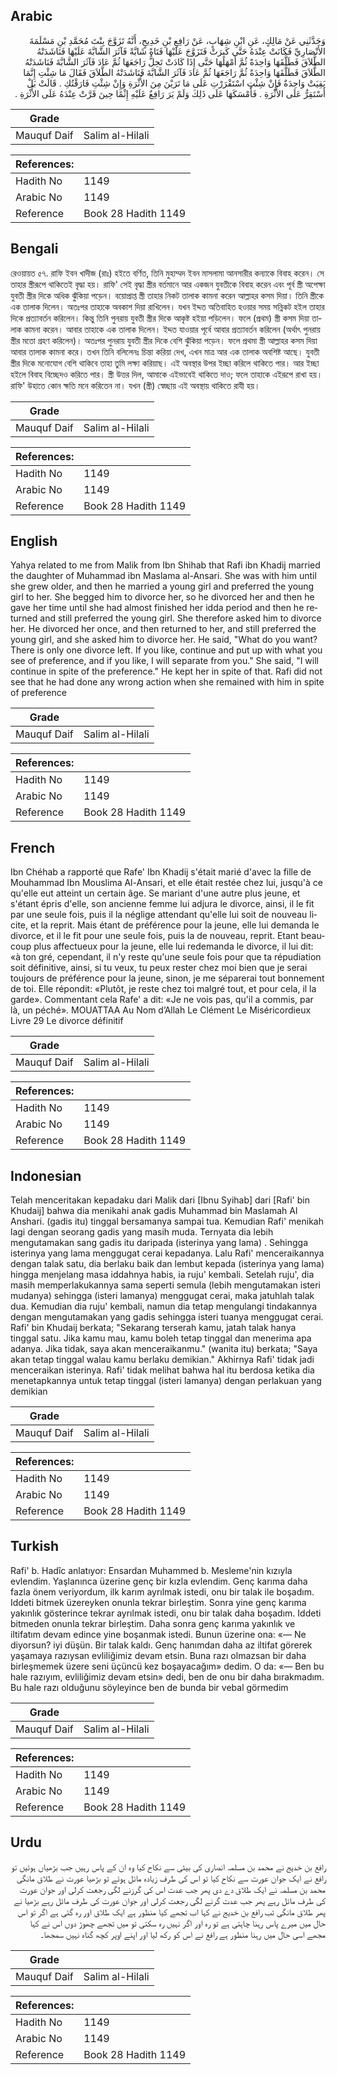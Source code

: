 ## Arabic


<div dir="rtl" lang="ar" style={{fontSize:'larger',backgroundColor:'#f8f9fa',padding:20}}>
وَحَدَّثَنِي عَنْ مَالِكٍ، عَنِ ابْنِ شِهَابٍ، عَنْ رَافِعِ بْنِ خَدِيجٍ، أَنَّهُ تَزَوَّجَ بِنْتَ مُحَمَّدِ بْنِ مَسْلَمَةَ الأَنْصَارِيِّ فَكَانَتْ عِنْدَهُ حَتَّى كَبِرَتْ فَتَزَوَّجَ عَلَيْهَا فَتَاةً شَابَّةً فَآثَرَ الشَّابَّةَ عَلَيْهَا فَنَاشَدَتْهُ الطَّلاَقَ فَطَلَّقَهَا وَاحِدَةً ثُمَّ أَمْهَلَهَا حَتَّى إِذَا كَادَتْ تَحِلُّ رَاجَعَهَا ثُمَّ عَادَ فَآثَرَ الشَّابَّةَ فَنَاشَدَتْهُ الطَّلاَقَ فَطَلَّقَهَا وَاحِدَةً ثُمَّ رَاجَعَهَا ثُمَّ عَادَ فَآثَرَ الشَّابَّةَ فَنَاشَدَتْهُ الطَّلاَقَ فَقَالَ مَا شِئْتِ إِنَّمَا بَقِيَتْ وَاحِدَةٌ فَإِنْ شِئْتِ اسْتَقْرَرْتِ عَلَى مَا تَرَيْنَ مِنَ الأُثْرَةِ وَإِنْ شِئْتِ فَارَقْتُكِ ‏.‏ قَالَتْ بَلْ أَسْتَقِرُّ عَلَى الأُثْرَةِ ‏.‏ فَأَمْسَكَهَا عَلَى ذَلِكَ وَلَمْ يَرَ رَافِعٌ عَلَيْهِ إِثْمًا حِينَ قَرَّتْ عِنْدَهُ عَلَى الأُثْرَةِ ‏.‏
</div>
<div style={{backgroundColor:'#f8f9fa',padding:20, marginBottom: 10}}><table> <thead> <tr> <th>Grade</th> <th></th> </tr> </thead> <tbody> <tr><td>Mauquf Daif</td><td>Salim al-Hilali</td></tr></tbody></table><table> <thead> <tr> <th>References:</th> <th></th> </tr> </thead> <tbody><tr><td>Hadith No</td><td>1149</td></tr><tr><td>Arabic No</td><td>1149</td></tr><tr><td>Reference</td><td>Book 28 Hadith 1149</td></tr></tbody></table></div>

## Bengali


<div dir="ltr" lang="bn" style={{fontSize:'larger',backgroundColor:'#f8f9fa',padding:20}}>
রেওয়ায়ত ৫৭. রাফি ইবন খাদীজ (রাঃ) হইতে বর্ণিত, তিনি মুহাম্মদ ইবন মাসলামা আনসারীর কন্যাকে বিবাহ করেন। সে তাহার স্ত্রীরূপে থাকিতেই বৃদ্ধা হয়। রাফি' সেই বৃদ্ধা স্ত্রীর বর্তমানে আর একজন যুবতীকে বিবাহ করেন এবং পূর্ব স্ত্রী অপেক্ষা যুবতী স্ত্রীর দিকে অধিক ঝুঁকিয়া পড়েন। বয়োপ্রাপ্ত স্ত্রী তাহার নিকট তালাক কামনা করেন আল্লাহর কসম দিয়া। তিনি স্ত্রীকে এক তালাক দিলেন। অতঃপর তাহাকে অবকাশ দিয়া রাখিলেন। যখন ইদ্দত অতিবাহিত হওয়ার সময় সন্নিকট হইল তাহার দিকে প্রত্যাবর্তন করিলেন। কিন্তু তিনি পুনরায় যুবতী স্ত্রীর দিকে আকৃষ্ট হইয়া পড়িলেন। ফলে (প্রথম) স্ত্রী কসম দিয়া তালাক কামনা করেন। আবার তাহাকে এক তালাক দিলেন। ইদ্দত যাওয়ার পূর্বে আবার প্রত্যাবর্তন করিলেন (অর্থাৎ পুনরায় স্ত্রীর মতো গ্রহণ করিলেন)। অতঃপর পুনরায় যুবতী স্ত্রীর দিকে বেশি ঝুঁকিয়া পড়েন। ফলে প্রথমা স্ত্রী আল্লাহর কসম দিয়া আবার তালাক কামনা করে। তখন তিনি বলিলেনঃ চিন্তা করিয়া দেখ, এখন মাত্র আর এক তালাক অবশিষ্ট আছে। যুবতী স্ত্রীর দিকে মনোযোগ বেশি থাকিবে তাহা তুমি লক্ষ্য করিয়াছ। এই অবস্থার উপর ইচ্ছা করিলে থাকিতে পার। আর ইচ্ছা হইলে বিবাহ বিচ্ছেদও করিতে পার। স্ত্রী উত্তর দিল, আমাকে এইভাবেই থাকিতে দাও; ফলে তাহাকে এইরূপে রাখা হয়। রাফি' উহাতে কোন ক্ষতি মনে করিতেন না। যখন (স্ত্রী) স্বেচ্ছায় এই অবস্থায় থাকিতে রাযী হয়।
</div>
<div style={{backgroundColor:'#f8f9fa',padding:20, marginBottom: 10}}><table> <thead> <tr> <th>Grade</th> <th></th> </tr> </thead> <tbody> <tr><td>Mauquf Daif</td><td>Salim al-Hilali</td></tr></tbody></table><table> <thead> <tr> <th>References:</th> <th></th> </tr> </thead> <tbody><tr><td>Hadith No</td><td>1149</td></tr><tr><td>Arabic No</td><td>1149</td></tr><tr><td>Reference</td><td>Book 28 Hadith 1149</td></tr></tbody></table></div>

## English


<div dir="ltr" lang="en" style={{fontSize:'larger',backgroundColor:'#f8f9fa',padding:20}}>
Yahya related to me from Malik from Ibn Shihab that Rafi ibn Khadij married the daughter of Muhammad ibn Maslama al-Ansari. She was with him until she grew older, and then he married a young girl and preferred the young girl to her. She begged him to divorce her, so he divorced her and then he gave her time until she had almost finished her idda period and then he returned and still preferred the young girl. She therefore asked him to divorce her. He divorced her once, and then returned to her, and still preferred the young girl, and she asked him to divorce her. He said, "What do you want? There is only one divorce left. If you like, continue and put up with what you see of preference, and if you like, I will separate from you." She said, "I will continue in spite of the preference." He kept her in spite of that. Rafi did not see that he had done any wrong action when she remained with him in spite of preference
</div>
<div style={{backgroundColor:'#f8f9fa',padding:20, marginBottom: 10}}><table> <thead> <tr> <th>Grade</th> <th></th> </tr> </thead> <tbody> <tr><td>Mauquf Daif</td><td>Salim al-Hilali</td></tr></tbody></table><table> <thead> <tr> <th>References:</th> <th></th> </tr> </thead> <tbody><tr><td>Hadith No</td><td>1149</td></tr><tr><td>Arabic No</td><td>1149</td></tr><tr><td>Reference</td><td>Book 28 Hadith 1149</td></tr></tbody></table></div>

## French


<div dir="ltr" lang="fr" style={{fontSize:'larger',backgroundColor:'#f8f9fa',padding:20}}>
Ibn Chéhab a rapporté que Rafe' Ibn Khadij s'était marié d'avec la fille de Mouhammad Ibn Mouslima Al-Ansari, et elle était restée chez lui, jusqu'à ce qu'elle eut atteint un certain âge. Se mariant d'une autre plus jeune, et s'étant épris d'elle, son ancienne femme lui adjura le divorce, ainsi, il le fit par une seule fois, puis il la néglige attendant qu'elle lui soit de nouveau licite, et la reprit. Mais étant de préférence pour la jeune, elle lui demanda le divorce, et il le fit pour une seule fois, puis la de nouveau, reprit. Etant beaucoup plus affectueux pour la jeune, elle lui redemanda le divorce, il lui dit: «à ton gré, cependant, il n'y reste qu'une seule fois pour que ta répudiation soit définitive, ainsi, si tu veux, tu peux rester chez moi bien que je serai toujours de préférence pour la jeune, sinon, je me séparerai tout bonnement de toi. Elle répondit: «Plutôt, je reste chez toi malgré tout, et pour cela, il la garde». Commentant cela Rafe' a dit: «Je ne vois pas, qu'il a commis, par là, un péché». MOUATTAA Au Nom d’Allah Le Clément Le Miséricordieux Livre 29 Le divorce définitif
</div>
<div style={{backgroundColor:'#f8f9fa',padding:20, marginBottom: 10}}><table> <thead> <tr> <th>Grade</th> <th></th> </tr> </thead> <tbody> <tr><td>Mauquf Daif</td><td>Salim al-Hilali</td></tr></tbody></table><table> <thead> <tr> <th>References:</th> <th></th> </tr> </thead> <tbody><tr><td>Hadith No</td><td>1149</td></tr><tr><td>Arabic No</td><td>1149</td></tr><tr><td>Reference</td><td>Book 28 Hadith 1149</td></tr></tbody></table></div>

## Indonesian


<div dir="ltr" lang="id" style={{fontSize:'larger',backgroundColor:'#f8f9fa',padding:20}}>
Telah menceritakan kepadaku dari Malik dari [Ibnu Syihab] dari [Rafi' bin Khudaij] bahwa dia menikahi anak gadis Muhammad bin Maslamah Al Anshari. (gadis itu) tinggal bersamanya sampai tua. Kemudian Rafi' menikah lagi dengan seorang gadis yang masih muda. Ternyata dia lebih mengutamakan sang gadis itu daripada (isterinya yang lama) . Sehingga isterinya yang lama menggugat cerai kepadanya. Lalu Rafi' menceraikannya dengan talak satu, dia berlaku baik dan lembut kepada (isterinya yang lama) hingga menjelang masa iddahnya habis, ia ruju' kembali. Setelah ruju', dia masih memperlakukannya sama seperti semula (lebih mengutamakan isteri mudanya) sehingga (isteri lamanya) menggugat cerai, maka jatuhlah talak dua. Kemudian dia ruju' kembali, namun dia tetap mengulangi tindakannya dengan mengutamakan yang gadis sehingga isteri tuanya menggugat cerai. Rafi' bin Khudaij berkata; "Sekarang terserah kamu, jatah talak hanya tinggal satu. Jika kamu mau, kamu boleh tetap tinggal dan menerima apa adanya. Jika tidak, saya akan menceraikanmu." (wanita itu) berkata; "Saya akan tetap tinggal walau kamu berlaku demikian." Akhirnya Rafi' tidak jadi menceraikan isterinya. Rafi' tidak melihat bahwa hal itu berdosa ketika dia menetapkannya untuk tetap tinggal (isteri lamanya) dengan perlakuan yang demikian
</div>
<div style={{backgroundColor:'#f8f9fa',padding:20, marginBottom: 10}}><table> <thead> <tr> <th>Grade</th> <th></th> </tr> </thead> <tbody> <tr><td>Mauquf Daif</td><td>Salim al-Hilali</td></tr></tbody></table><table> <thead> <tr> <th>References:</th> <th></th> </tr> </thead> <tbody><tr><td>Hadith No</td><td>1149</td></tr><tr><td>Arabic No</td><td>1149</td></tr><tr><td>Reference</td><td>Book 28 Hadith 1149</td></tr></tbody></table></div>

## Turkish


<div dir="ltr" lang="tr" style={{fontSize:'larger',backgroundColor:'#f8f9fa',padding:20}}>
Rafi' b. Hadîc anlatıyor: Ensardan Muhammed b. Mesleme'nin kızıyla evlendim. Yaşlanınca üzerine genç bir kızla evlendim. Genç karıma daha fazla önem veriyordum, ilk karım ayrılmak istedi, onu bir talak ile boşadım. Iddeti bitmek üzereyken onunla tekrar birleştim. Sonra yine genç karıma yakınlık gösterince tekrar ayrılmak istedi, onu bir talak daha boşadım. Iddeti bitmeden onunla tekrar birleştim. Daha sonra genç karıma yakınlık ve iltifatım devam edince yine boşanmak istedi. Bunun üzerine ona: «— Ne diyorsun? iyi düşün. Bir talak kaldı. Genç hanımdan daha az iltifat görerek yaşamaya razıysan evliliğimiz devam etsin. Buna razı olmazsan bir daha birleşmemek üzere seni üçüncü kez boşayacağım» dedim. O da: «— Ben bu hale razıyım, evliliğimiz devam etsin» dedi, ben de onu bir daha bırakmadım. Bu hale razı olduğunu söyleyince ben de bunda bir vebal görmedim
</div>
<div style={{backgroundColor:'#f8f9fa',padding:20, marginBottom: 10}}><table> <thead> <tr> <th>Grade</th> <th></th> </tr> </thead> <tbody> <tr><td>Mauquf Daif</td><td>Salim al-Hilali</td></tr></tbody></table><table> <thead> <tr> <th>References:</th> <th></th> </tr> </thead> <tbody><tr><td>Hadith No</td><td>1149</td></tr><tr><td>Arabic No</td><td>1149</td></tr><tr><td>Reference</td><td>Book 28 Hadith 1149</td></tr></tbody></table></div>

## Urdu


<div dir="rtl" lang="ur" style={{fontSize:'larger',backgroundColor:'#f8f9fa',padding:20}}>
رافع بن خدیج نے محمد بن مسلمہ انصاری کی بیٹی سے نکاح کیا وہ ان کے پاس رہیں جب بڑھیاں ہوئیں تو رافع نے ایک جوان عورت سے نکاح کیا تو اس کی طرف زیادہ مائل ہوئے تو بڑھیا عورت نے طلاق مانگی محمد بن مسلمہ نے ایک طلاق دے دی پھر جب عدت اس کی گرزنے لگی رجعت کرلی اور جوان عورت کی طرف مائل رہے پھر جب عدت گرنے لگی رجعت کرلی اور جوان عورت کی طرف مائل رہے بڑھیا نے پھر طلاق مانگی تب رافع بن خدیج نے کہا اب تجھے کیا منظور ہے ایک طلاق اور رہ گئی ہے اگر تو اس حال میں میرے پاس رہنا چاہتی ہے تو رہ اور اگر نہیں رہ سکتی تو میں تجھے چھوڑ دوں اس نے کہا مجھے اسی حال میں رہنا منظور ہے رافع نے اس کو رکھ لیا اور اپنے اوپر کچھ گناہ نہیں سمجھا۔
</div>
<div style={{backgroundColor:'#f8f9fa',padding:20, marginBottom: 10}}><table> <thead> <tr> <th>Grade</th> <th></th> </tr> </thead> <tbody> <tr><td>Mauquf Daif</td><td>Salim al-Hilali</td></tr></tbody></table><table> <thead> <tr> <th>References:</th> <th></th> </tr> </thead> <tbody><tr><td>Hadith No</td><td>1149</td></tr><tr><td>Arabic No</td><td>1149</td></tr><tr><td>Reference</td><td>Book 28 Hadith 1149</td></tr></tbody></table></div>